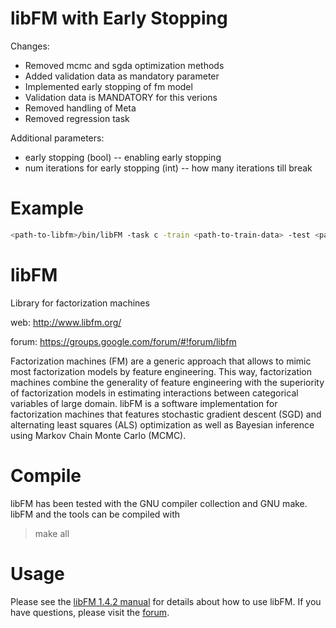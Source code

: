 libFM with Early Stopping
=========================

Changes:

* Removed mcmc and sgda optimization methods
* Added validation data as mandatory parameter
* Implemented early stopping of fm model
* Validation data is MANDATORY for this verions
* Removed handling of Meta 
* Removed regression task

Additional parameters:
* early stopping (bool) -- enabling early stopping
* num iterations for early stopping (int) -- how many iterations till break


Example
=======

``` bash
<path-to-libfm>/bin/libFM -task c -train <path-to-train-data> -test <path-to-test-data> -validation <path-to-validation-data> -dim '1,1,8' -early_stop 1 -num_stop 15 -out <where-predictions-to-save> -verbosity 0 -iter 40 -method sgd -learn_rate 0.001 -init_stdev 0.0003
```


libFM
=====

Library for factorization machines

web: http://www.libfm.org/

forum: https://groups.google.com/forum/#!forum/libfm

Factorization machines (FM) are a generic approach that allows to mimic most factorization models by feature engineering. This way, factorization machines combine the generality of feature engineering with the superiority of factorization models in estimating interactions between categorical variables of large domain. libFM is a software implementation for factorization machines that features stochastic gradient descent (SGD) and alternating least squares (ALS) optimization as well as Bayesian inference using Markov Chain Monte Carlo (MCMC).

Compile
=======
libFM has been tested with the GNU compiler collection and GNU make. libFM and the tools can be compiled with
> make all

Usage
=====
Please see the [libFM 1.4.2 manual](http://www.libfm.org/libfm-1.42.manual.pdf) for details about how to use libFM. If you have questions, please visit the [forum](https://groups.google.com/forum/#!forum/libfm).
